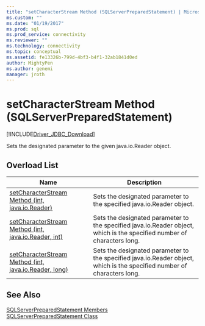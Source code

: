 ```yaml
---
title: "setCharacterStream Method (SQLServerPreparedStatement) | Microsoft Docs"
ms.custom: ""
ms.date: "01/19/2017"
ms.prod: sql
ms.prod_service: connectivity
ms.reviewer: ""
ms.technology: connectivity
ms.topic: conceptual
ms.assetid: fe13326b-799d-4bf3-b4f1-32ab1841d0ed
author: MightyPen
ms.author: genemi
manager: jroth
---
```

# setCharacterStream Method (SQLServerPreparedStatement)
[!INCLUDE[Driver_JDBC_Download](../../../includes/driver_jdbc_download.md)]

  Sets the designated parameter to the given java.io.Reader object.  
  
## Overload List  
  
|Name|Description|  
|----------|-----------------|  
|[setCharacterStream Method &#40;int, java.io.Reader&#41;](../../../connect/jdbc/reference/setcharacterstream-method-int-java-io-reader.md)|Sets the designated parameter to the specified java.io.Reader object.|  
|[setCharacterStream Method &#40;int, java.io.Reader, int&#41;](../../../connect/jdbc/reference/setcharacterstream-method-int-java-io-reader-int.md)|Sets the designated parameter to the specified java.io.Reader object, which is the specified number of characters long.|  
|[setCharacterStream Method &#40;int, java.io.Reader, long&#41;](../../../connect/jdbc/reference/setcharacterstream-method-int-java-io-reader-long.md)|Sets the designated parameter to the specified java.io.Reader object, which is the specified number of characters long.|  
  
## See Also  
 [SQLServerPreparedStatement Members](../../../connect/jdbc/reference/sqlserverpreparedstatement-members.md)   
 [SQLServerPreparedStatement Class](../../../connect/jdbc/reference/sqlserverpreparedstatement-class.md)  
  
  
